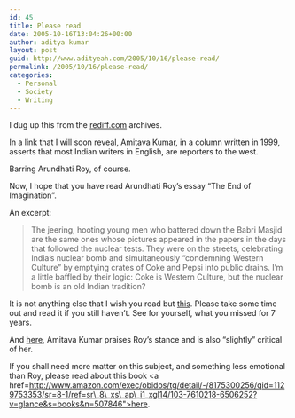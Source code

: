 ```yaml
---
id: 45
title: Please read
date: 2005-10-16T13:04:26+00:00
author: aditya kumar
layout: post
guid: http://www.adityeah.com/2005/10/16/please-read/
permalink: /2005/10/16/please-read/
categories:
  - Personal
  - Society
  - Writing
---
```

I dug up this from the [rediff.com](www.rediff.com) archives.  
  
In a link that I will soon reveal, Amitava Kumar, in a column written in 1999, asserts that most Indian writers in English, are reporters to the west.  
  
Barring Arundhati Roy, of course.  
  
Now, I hope that you have read Arundhati Roy&#8217;s essay &#8220;The End of Imagination&#8221;.  
  
An excerpt:  


> The jeering, hooting young men who battered down the Babri Masjid are the same ones whose pictures appeared in the papers in the days that followed the nuclear tests. They were on the streets, celebrating India&#8217;s nuclear bomb and simultaneously &#8220;condemning Western Culture&#8221; by emptying crates of Coke and Pepsi into public drains. I&#8217;m a little baffled by their logic: Coke is Western Culture, but the nuclear bomb is an old Indian tradition? 

It is not anything else that I wish you read but [this](http://www.zmag.org/southasia/endofimagination.htm). Please take some time out and read it if you still haven&#8217;t. See for yourself, what you missed for 7 years.  
  
And [here](http://www.rediff.com/news/1999/aug/30us.htm), Amitava Kumar praises Roy&#8217;s stance and is also &#8220;slightly&#8221; critical of her.  


If you shall need more matter on this subject, and something less emotional than Roy, please read about this book <a href=http://www.amazon.com/exec/obidos/tg/detail/-/8175300256/qid=1129753353/sr=8-1/ref=sr\_8\_xs\_ap\_i1_xgl14/103-7610218-6506252?v=glance&s=books&n=507846">here</a>.
